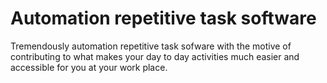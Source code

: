 # Automation repetitive task software
Tremendously automation repetitive task sofware  with the motive of contributing to what makes your day to day activities much easier and accessible for you at your work place.

